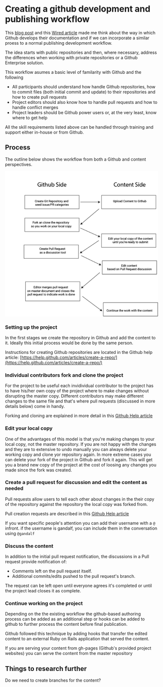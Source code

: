 # Creating a github development and publishing workflow

This [blog post](https://github.com/blog/1939-how-github-uses-github-to-document-github) and this [Wired article](http://www.wired.com/2012/02/github-2/all/) made me think about the way in which Github develops their documentation and if we can incorporate a similar proess to a normal publishing development workflow. 

The idea starts with public repositories and then, where necessary, address the differences when working with private repositories or a Github Enterprise solution. 

This workflow asumes a basic level of familarity with Github and the following 

* All participants should understand how handle Github repositories, how to commit files (both initial commit and update) to their repositories and how to create pull requests
* Project editors should also know how to handle pull requests and how to handle conflict merges
* Project leaders should be Github power users or, at the very least, know where to get help

All the skill requirements listed above can be handled through training and support either in-house or from Github.

## Process

The outline below shows the workflow from both a Github and content perspectives. 

![visual outline of process](images/workflow.png)

### Setting up the project

In the first stages we create the repository in Github and add the content to it. Ideally this initial process would be done by the same person. 

Instructions for creating Github repositories are located in the Github help article: [https://help.github.com/articles/create-a-repo/](https://help.github.com/articles/create-a-repo/)

### Individual contributors fork and clone the project

For the project to be useful each invidividual contributor to the project has to have his/her own copy of the project where to make changes without disrupting the master copy. Different contributors may make different changes to the same file and that's where pull requests (discussed in more details below) come in handy.

Forking and cloning are explained in more detail in this [Github Help article](https://help.github.com/articles/fork-a-repo/)


### Edit your local copy

One of the advantages of this model is that you're making changes to your local copy, not the master repository. If you are not happy with the changes and they are to extensive to undo manually you can always delete your working copy and clone yor repository again. In more extreme cases you can delete your fork of the project in Github and fork it again. This will get you a brand new copy of the project at the cost of loosing any changes you made since the fork was created. 


### Create a pull request for discussion and edit the content as needed

Pull requests allow users to tell each other about changes in the their copy of the repository against the repository the local copy was forked from. 

Pull creation requests are described in this [Github Help article](https://help.github.com/articles/using-pull-requests/)

If you want specific people's attention you can add their username with a `@` infront. if the username is gandalf, you can include them in the conversation using `@gandalf`

### Discuss the content

In addition to the initial pull request notification, the discussions in a Pull request provide notification of:

* Comments left on the pull request itself.
* Additional commits/edits pushed to the pull request's branch.

The request can be left open until everyone agrees it's completed or  until the project lead closes it as complete. 

### Continue working on the project

Depending on the the existing workflow the github-based authoring process can be added as an additional step or hooks can be added to github to further process the content before final publication. 

Github followed this technique by adding hooks that transfer the edited content to an external Ruby on Rails application that served the content. 

If you are serving your content from gh-pages (Github's provided project websites) you can serve the content from the master repository

## Things to research further

Do we need to create branches for the content?

